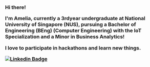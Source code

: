 
<h3>Hi there!</h>

<p>I&apos;m Amelia, currently a 3rdyear undergraduate at National University of Singapore (NUS), pursuing a Bachelor of Engineering (BEng) (Computer Engineering) with the IoT Specialization and a Minor in Business Analytics!</p>

<p>I love to participate in hackathons and learn new things.</p>

[![Linkedin Badge](https://img.shields.io/badge/linkedin-%230077B5.svg?&style=for-the-badge&logo=linkedin&logoColor=white)](https://www.linkedin.com/in/amelia-tan-07329a1a3/)

<!--
### Contribution Statistics

[![Amelia's Github Stats](https://github-readme-stats.vercel.app/api?username=ameliatyr&count_private=true&theme=tokyonight)](https://github.com/anuraghazra/github-readme-stats)
[![Amelia's Top Langs](https://github-readme-stats.vercel.app/api/top-langs/?username=ameliatyr&layout=compact&langs_count=10&theme=tokyonight)](https://github.com/anuraghazra/github-readme-stats)

-->

<!--
**AmeliaTYR/AmeliaTYR** is a ✨ _special_ ✨ repository because its `README.md` (this file) appears on your GitHub profile.

Here are some ideas to get you started:

- 🔭 I’m currently working on ...
- 🌱 I’m currently learning ...
- 👯 I’m looking to collaborate on ...
- 🤔 I’m looking for help with ...
- 💬 Ask me about ...
- 📫 How to reach me: ...
- 😄 Pronouns: ...
- ⚡ Fun fact: ...
-->
